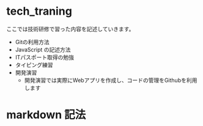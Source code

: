 # tech_traning
ここでは技術研修で習った内容を記述していきます。
- Gitの利用方法
- JavaScript の記述方法
- ITパスポート取得の勉強
- タイピング練習
- 開発演習
  - 開発演習では実際にWebアプリを作成し、コードの管理をGithubを利用します

# markdown 記法
